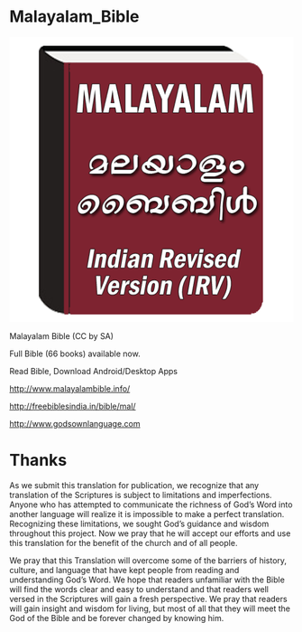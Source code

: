 # Malayalam_Bible

![icon](https://github.com/FreeBiblesIndia/Malayalam_Bible/blob/master/icon/icon.png?raw=true)

Malayalam Bible (CC by SA)

Full Bible (66 books) available now.

Read Bible, Download Android/Desktop Apps

http://www.malayalambible.info/

http://freebiblesindia.in/bible/mal/

http://www.godsownlanguage.com


Thanks
=======

As we submit this translation for publication, we recognize that any translation of the Scriptures is subject to limitations and imperfections. 
Anyone who has attempted to communicate the richness of God’s Word into another language will realize it is impossible to make a perfect translation. 
Recognizing these limitations, we sought God’s guidance and wisdom throughout this project. 
Now we pray that he will accept our efforts and use this translation for the benefit of the church and of all people.

We pray that this Translation will overcome some of the barriers of history, culture, and language that have kept people from reading and understanding God’s Word. 
We hope that readers unfamiliar with the Bible will find the words clear and easy to understand and that readers well versed in the Scriptures will gain a fresh perspective.
We pray that readers will gain insight and wisdom for living, but most of all that they will meet the God of the Bible and be forever changed by knowing him.
